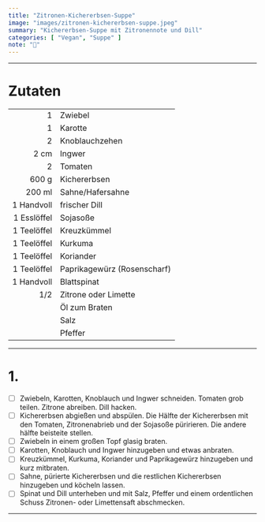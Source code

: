 ```yaml
---
title: "Zitronen-Kichererbsen-Suppe"
image: "images/zitronen-kichererbsen-suppe.jpeg"
summary: "Kichererbsen-Suppe mit Zitronennote und Dill"
categories: [ "Vegan", "Suppe" ]
note: "🚧"
---
```


---

# Zutaten

|             |                             |
|------------:|:----------------------------|
|           1 | Zwiebel                     |
|           1 | Karotte                     |
|           2 | Knoblauchzehen              |
|        2 cm | Ingwer                      |
|           2 | Tomaten                     |
|       600 g | Kichererbsen                |
|      200 ml | Sahne/Hafersahne            |
|  1 Handvoll | frischer Dill               |
| 1 Esslöffel | Sojasoße                    |
| 1 Teelöffel | Kreuzkümmel                 |
| 1 Teelöffel | Kurkuma                     |
| 1 Teelöffel | Koriander                   |
| 1 Teelöffel | Paprikagewürz (Rosenscharf) |
|  1 Handvoll | Blattspinat                 |
|         1/2 | Zitrone oder Limette        |
|             | Öl zum Braten               |
|             | Salz                        |
|             | Pfeffer                     |

---

# 1.

- [ ] Zwiebeln, Karotten, Knoblauch und Ingwer schneiden. Tomaten grob teilen. Zitrone abreiben. Dill hacken.
- [ ] Kichererbsen abgießen und abspülen. Die Hälfte der Kichererbsen mit den Tomaten, Zitronenabrieb und der Sojasoße püririeren. Die andere hälfte beisteite stellen.
- [ ] Zwiebeln in einem großen Topf glasig braten.
- [ ] Karotten, Knoblauch und Ingwer hinzugeben und etwas anbraten.
- [ ] Kreuzkümmel, Kurkuma, Koriander und Paprikagewürz hinzugeben und kurz mitbraten.
- [ ] Sahne, pürierte Kichererbsen und die restlichen Kichererbsen hinzugeben und köcheln lassen.
- [ ] Spinat und Dill unterheben und mit Salz, Pfeffer und einem ordentlichen Schuss Zitronen- oder Limettensaft abschmecken.

---
